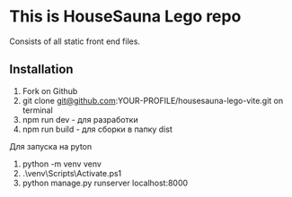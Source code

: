 # This is HouseSauna Lego repo

Consists of all static front end files.

## Installation

1. Fork on Github
2. git clone git@github.com:YOUR-PROFILE/housesauna-lego-vite.git on terminal
3. npm run dev - для разработки
4. npm run build - для сборки в папку dist

Для запуска на pyton
1. python -m venv venv
2. .\venv\Scripts\Activate.ps1
3. python manage.py runserver localhost:8000
